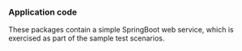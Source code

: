 ### Application code
 
These packages contain a simple SpringBoot web service, which is exercised as part of the sample test scenarios.